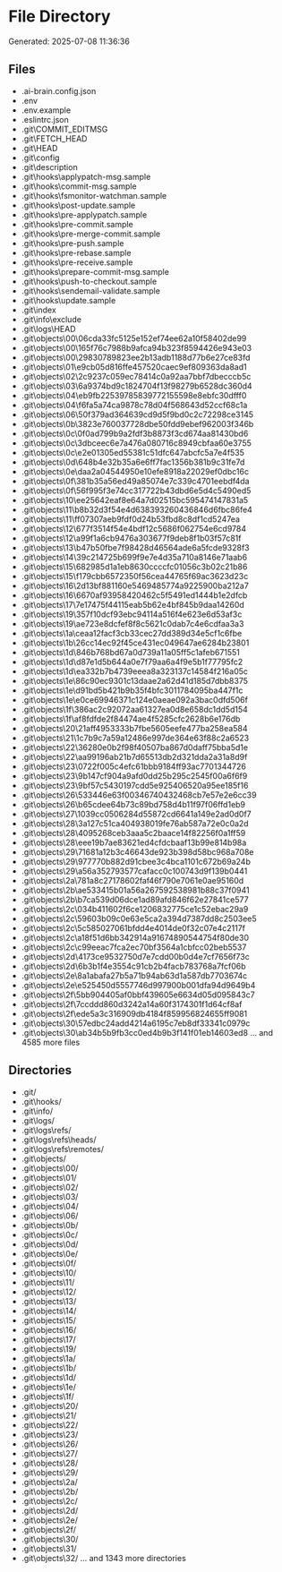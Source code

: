 # File Directory

Generated: 2025-07-08 11:36:36

## Files
- .ai-brain.config.json
- .env
- .env.example
- .eslintrc.json
- .git\COMMIT_EDITMSG
- .git\FETCH_HEAD
- .git\HEAD
- .git\config
- .git\description
- .git\hooks\applypatch-msg.sample
- .git\hooks\commit-msg.sample
- .git\hooks\fsmonitor-watchman.sample
- .git\hooks\post-update.sample
- .git\hooks\pre-applypatch.sample
- .git\hooks\pre-commit.sample
- .git\hooks\pre-merge-commit.sample
- .git\hooks\pre-push.sample
- .git\hooks\pre-rebase.sample
- .git\hooks\pre-receive.sample
- .git\hooks\prepare-commit-msg.sample
- .git\hooks\push-to-checkout.sample
- .git\hooks\sendemail-validate.sample
- .git\hooks\update.sample
- .git\index
- .git\info\exclude
- .git\logs\HEAD
- .git\objects\00\06cda33fc5125e152ef74ee62a10f58402de99
- .git\objects\00\165f76c7988b9afca94b323f8594426e943e03
- .git\objects\00\29830789823ee2b13adb1188d77b6e27ce83fd
- .git\objects\01\e9cb05d816ffe457520caec9ef809363da8ad1
- .git\objects\02\2c9237c059ec78414c0a92aa7bbf7dbecccb5c
- .git\objects\03\6a9374bd9c1824704f13f98279b6528dc360d4
- .git\objects\04\eb9fb22539785839772155598e8ebfc30dfff0
- .git\objects\04\f6fa5a74ca9878c78d04f568643d52ccf68c1a
- .git\objects\06\50f379ad364639cd9d5f9bd0c2c72298ce3145
- .git\objects\0b\3823e760037728dbe50fdd9ebef962003f346b
- .git\objects\0c\0f0ad799b9a2fdf3b8873f3cd674aa81430bd6
- .git\objects\0c\3dbceec6e7a476a080716c8949cbfaa60e3755
- .git\objects\0c\e2e01305ed55381c51dfc647abcfc5a7e4f535
- .git\objects\0d\648b4e32b35a6e6ff7fac1356b381b9c31fe7d
- .git\objects\0e\daa2a04544950e10efe8918a22029ef0dbc16c
- .git\objects\0f\381b35a56ed49a85074e7c339c4701eebdf4da
- .git\objects\0f\56f995f3e74cc317722b43dbd6e5d4c5490ed5
- .git\objects\10\ee25642eaf8e64a7d02515bc595474147831a5
- .git\objects\11\b8b32d3f54e4d638393260436846d6fbc86fe4
- .git\objects\11\ff07307aeb9fdf0d24b53fbd8c8df1cd5247ea
- .git\objects\12\677f3514f54e4bdf12c5686f062754e6cd9784
- .git\objects\12\a99f1a6cb9476a303677f9deb8f1b03f57c81f
- .git\objects\13\b47b50fbe7f98428d46564ade6a5fcde9328f3
- .git\objects\14\39c214725b699f9e7e4d35a710a8146e71aab6
- .git\objects\15\682985d1a1eb8630ccccfc01056c3b02c21b86
- .git\objects\15\f179cbb6572350f56cea44765f69ac3623d23c
- .git\objects\16\2d13bf881160e5469485774a9225900ba212a7
- .git\objects\16\6670af93958420462c5f5491ed1444b1e2dfcb
- .git\objects\17\7e17475f44115eab5b62e4bf845b9daa14260d
- .git\objects\19\357f10dcf93ebc94114a516f4e623e6d53af3c
- .git\objects\19\ae723e8dcfef8f8c5621c0dab7c4e6cdfaa3a3
- .git\objects\1a\ceaa12facf3cb33cec27dd389d34e5cf1c6fbe
- .git\objects\1b\26cc14ec92f45ce431ec049647ae6284b23801
- .git\objects\1d\846b768bd67a0d739a11a05ff5c1afeb671551
- .git\objects\1d\d87e1d5b644a0e7f79aa6a4f9e5b1f77795fc2
- .git\objects\1d\ea332b7b4739eeea8a323137c14584f216a05c
- .git\objects\1e\86c90ec9301c13daae2a62d41d185d7dbb8375
- .git\objects\1e\d91bd5b421b9b35f4bfc3011784095ba447f1c
- .git\objects\1e\e0ce69946371c124e0aeae092a3bac0dfd506f
- .git\objects\1f\386ac2c92072aa61327ea0d8e658dc1dd5d154
- .git\objects\1f\af8fdfde2f84474ae4f5285cfc2628b6e176db
- .git\objects\20\21aff4953333b7fbe5605eefe477ba258ea584
- .git\objects\21\1c7b9c7a59a12486e997de364e63f88c2a6523
- .git\objects\22\36280e0b2f98f40507ba867d0daff75bba5d1e
- .git\objects\22\aa99196ab21b7d65513db2d321dda2a31a8d9f
- .git\objects\23\0722f005c4efc61bbb9184ff93ac7701344726
- .git\objects\23\9b147cf904a9afd0dd25b295c2545f00a6f6f9
- .git\objects\23\9bf57c5430197cdd5e925406520a95ee185f16
- .git\objects\26\533446e63f00346740432468cb7e57e2e6cc39
- .git\objects\26\b65cdee64b73c89bd758d4b11f97f06ffd1eb9
- .git\objects\27\1039cc0506284d55872cd6641a149e2ad0d0f7
- .git\objects\28\3a127c51ca404938019fe76ab587a72e0c0a2d
- .git\objects\28\4095268ceb3aaa5c2baace14f82256f0a1ff59
- .git\objects\28\eee19b7ae83621ed4cfdcbaaf13b99e814b98a
- .git\objects\29\71681a12b3c46643de923b398d58bc968a708e
- .git\objects\29\977770b882d91cbee3c4bca1101c672b69a24b
- .git\objects\29\a56a352793577cafacc0c100743d9f139b0441
- .git\objects\2a\781a8c27178602faf46f790e7061e0ae95160d
- .git\objects\2b\ae533415b01a56a267592538981b88c37f0941
- .git\objects\2b\b7ca539d06dce1ad89afd846f62e27841ce577
- .git\objects\2c\034b411602f6ce1206832775ce1c52ebac29a9
- .git\objects\2c\59603b09c0e63e5ca2a394d7387dd8c2503ee5
- .git\objects\2c\5c585027061bfdd4e4014de0f32c07e4c2117f
- .git\objects\2c\a18f51d6bb342914a91674890544754f80de30
- .git\objects\2c\c99eeac7fca2ec70bf3564a1cbfcc02beb5537
- .git\objects\2d\4173ce9532750d7e7cdd00b0d4e7cf7656f73c
- .git\objects\2d\6b3b1f4e3554c91cb2b4facb783768a7fcf06b
- .git\objects\2e\8a1abafa27b5a71b94ab63d1a587db7703674c
- .git\objects\2e\e525450d5557746d997900b001dfa94d9649b4
- .git\objects\2f\5bb904405af0bbf439605e6634d05d095843c7
- .git\objects\2f\7ccddd860d3242a14a60f3174301f1d64cf8af
- .git\objects\2f\ede5a3c316909db4184f859956824655ff9081
- .git\objects\30\57edbc24add4214a6195c7eb8df33341c0979c
- .git\objects\30\ab34b5b9fb3cc0ed4b9b3f141f01eb14603ed8
... and 4585 more files

## Directories
- .git/
- .git\hooks/
- .git\info/
- .git\logs/
- .git\logs\refs/
- .git\logs\refs\heads/
- .git\logs\refs\remotes/
- .git\objects/
- .git\objects\00/
- .git\objects\01/
- .git\objects\02/
- .git\objects\03/
- .git\objects\04/
- .git\objects\06/
- .git\objects\0b/
- .git\objects\0c/
- .git\objects\0d/
- .git\objects\0e/
- .git\objects\0f/
- .git\objects\10/
- .git\objects\11/
- .git\objects\12/
- .git\objects\13/
- .git\objects\14/
- .git\objects\15/
- .git\objects\16/
- .git\objects\17/
- .git\objects\19/
- .git\objects\1a/
- .git\objects\1b/
- .git\objects\1d/
- .git\objects\1e/
- .git\objects\1f/
- .git\objects\20/
- .git\objects\21/
- .git\objects\22/
- .git\objects\23/
- .git\objects\26/
- .git\objects\27/
- .git\objects\28/
- .git\objects\29/
- .git\objects\2a/
- .git\objects\2b/
- .git\objects\2c/
- .git\objects\2d/
- .git\objects\2e/
- .git\objects\2f/
- .git\objects\30/
- .git\objects\31/
- .git\objects\32/
... and 1343 more directories
